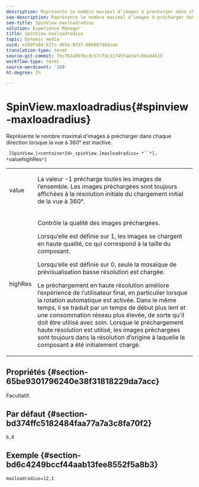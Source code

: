 ```yaml
---
description: Représente le nombre maximal d’images à précharger dans chaque direction lorsque la vue à 360° est inactive.
seo-description: Représente le nombre maximal d’images à précharger dans chaque direction lorsque la vue à 360° est inactive.
seo-title: SpinView.maxloadradius
solution: Experience Manager
title: SpinView.maxloadradius
topic: Dynamic media
uuid: e1b9fa84-837c-465e-8d37-0b6867404cae
translation-type: tm+mt
source-git-commit: 7bc7b3a86fbcdc57cfdc31745fae3afc06e44b15
workflow-type: tm+mt
source-wordcount: '169'
ht-degree: 2%

---
```



# SpinView.maxloadradius{#spinview-maxloadradius}

Représente le nombre maximal d’images à précharger dans chaque direction lorsque la vue à 360° est inactive.

` [SpinView.|<containerId>_spinView.]maxloadradius= *``*[, *`valuehighRes`*]`

<table id="table_06BEA037FA82467CAA88D1CA62AE972E"> 
 <tbody> 
  <tr> 
   <td colname="col1"> <p> <span class="codeph"><span class="varname"> value</span></span> </p> </td> 
   <td colname="col2"> <p> La valeur <span class="codeph"> -1</span> précharge toutes les images de l’ensemble. Les images préchargées sont toujours affichées à la résolution initiale du chargement initial de la vue à 360°. </p> </td> 
  </tr> 
  <tr> 
   <td colname="col1"> <p><span class="codeph"><span class="varname"> highRes</span></span> </p> </td> 
   <td colname="col2"> <p> Contrôle la qualité des images préchargées. </p> <p>Lorsqu’elle est définie sur <span class="codeph"> 1</span>, les images se chargent en haute qualité, ce qui correspond à la taille du composant. </p> <p>Lorsqu’elle est définie sur <span class="codeph"> 0</span>, seule la mosaïque de prévisualisation basse résolution est chargée. </p> <p>Le préchargement en haute résolution améliore l’expérience de l’utilisateur final, en particulier lorsque la rotation automatique est activée. Dans le même temps, il se traduit par un temps de début plus lent et une consommation réseau plus élevée, de sorte qu'il doit être utilisé avec soin. Lorsque le préchargement haute résolution est utilisé, les images préchargées sont toujours dans la résolution d’origine à laquelle le composant a été initialement chargé. </p> </td> 
  </tr> 
 </tbody> 
</table>

## Propriétés {#section-65be9301796240e38f31818229da7acc}

Facultatif.

## Par défaut {#section-bd374ffc5182484faa77a7a3c8fa70f2}

`6,0`

## Exemple {#section-bd6c4249bccf44aab13fee8552f5a8b3}

`maxloadradius=12,1`
